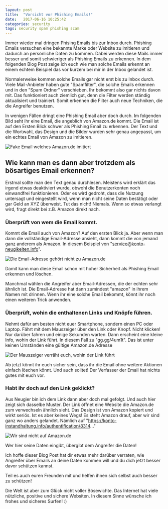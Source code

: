 ```yaml
---
layout: post
title:  "Vorsicht vor Phishing Emails!"
date:   2017-06-16 10:25:42
categories: security
tags: security spam phishing scam
---
```

Immer wieder mal dringen Phising Emails bis zur Inbox durch. Phishing Emails
versuchen eine bekannte Marke oder Website zu imitieren und dadurch an
persönliche Daten zu kommen. Dabei werden diese Mails immer besser und somit
schwieriger als Phishing Emails zu erkennen. In dem folgenden Blog Post zeige
ich euch wie man solche Emails erkennt an einem echtem Beispiel das vor kurzem
bei mir in der Inbox gelandet ist.

Normalerweise kommen solche Emails gar nicht erst bis zu Inbox durch. Viele
Mail-Anbieter haben gute "Spamfilter", die solche Emails erkennen und in den
"Spam Ordner" verschieben. Ihr bekommt also gar nichts davon mit. Das
funktioniert auch ziemlich gut, denn die Filter werden ständig aktualisiert und
trainiert. Somit erkennen die Filter auch neue Techniken, die die Angreifer
benutzen.

In wenigen Fällen dringt eine Phishing Email aber doch durch. Im folgenden Bild
seht ihr eine Email, die angeblich von Amazon.de kommt.
Die Email ist auf den Ersten Blick schwer als Phishing Email zu erkennen. Der
Text und die Wortwahl, das Design und die Bilder wurden sehr genau angepasst,
um ein echtes Email von Amazon zu imitieren.

![Fake Email welches Amazon.de imitiert](/images/fake-email-01.png)

## Wie kann man es dann aber trotzdem als bösartiges Email erkennen?

Erstmal sollte man den Text genau durchlesen. Meistens wird erklärt das irgend
etwas deaktiviert wurde, obwohl die Benutzerkonten noch einwandfrei
funktionieren.  Oder es wird gedroht, dass die Nutzung untersagt und
eingestellt wird, wenn man nicht seine Daten bestätigt oder gar Geld an XYZ
überweist.  Tut das nicht! Niemals. Wenn so etwas verlangt wird, fragt direkt
bei z.B.  Amazon direkt nach.

### Überprüft von wem die Email kommt.

Kommt die Email auch von Amazon? Auf den
ersten Blick ja. Aber wenn man dann die vollständige Email-Adresse ansieht,
dann kommt die von jemand ganz anderem als Amazon. In diesem Beispiel von
"service@konto-neugikeiten.info".

![Die Email-Adresse gehört nicht zu Amazon.de](/images/fake-email-02.png)

Damit kann man diese Email schon mit hoher Sicherheit als Phishing Email
erkennen und löschen.

Manchmal wählen die Angreifer aber Email-Adressen, die der echten sehr ähnlich
ist. Die Email-Adresse hat dann zumindest "amazon" in ihrem Namen mit drinnen.
Wenn ihr eine solche Email bekommt, könnt ihr noch einen weiteren Trick
anwenden.

### Überprüft, wohin die enthaltenen Links und Knöpfe führen.

Nehmt dafür am besten nicht euer Smartphone, sondern einen PC oder Laptop.
Fährt mit dem Mauszeiger über den Link oder Knopf. Nicht klicken! Nur darüber
fahren und einige Sekunden warten.  Dann erscheint eine kleine Info, wohin der
Link führt.  In diesem Fall zu "gg.gg/4um1t". Das ist unter keinen Umständen
eine gültige Amazon.de Adresse

![Der Mauszeiger verräht euch, wohin der Link führt](/images/fake-email-03.png)

Ab jetzt könnt ihr euch sicher sein, dass ihr die Email ohne weitere Aktionen
einfach löschen könnt. Und auch solltet! Der Verfasser der Email hat nichts
gutes mit euch vor.

### Habt ihr doch auf den Link geklickt?

Aus Neugier bin ich dem Link dann aber doch mal gefolgt. Und auch hier zeigt
sich dasselbe Muster. Der Link öffnet eine Website die Amazon.de zum
verwechseln ähnlich sieht. Das Design ist von Amazon kopiert und wirkt seriös.
Ist es aber keines Wegs! Es steht Amazon drauf, aber wir sind ganz wo anders
gelandet. Nämlich auf "https://konto-instandhaltung.info/authentification/8314..."

![Wir sind nicht auf Amazon.de](/images/fake-website-01.png)

Wer hier seine Daten eingibt, übergibt dem Angreifer die Daten!

Ich hoffe dieser Blog Post hat dir etwas mehr darüber verraten, wie Angreifer
über Emails an deine Daten kommen will und du dich jetzt besser davor schützen
kannst.

Teil es auch euren Freunden mit und helfen ihnen sich selbst auch besser zu
schützen!

Die Welt ist aber zum Glück nicht voller Bösewichte. Das Internet hat viele
nützliche, positive und sichere Websiten.
In diesem Sinne wünsche ich frohes und sicheres Surfen! :)
